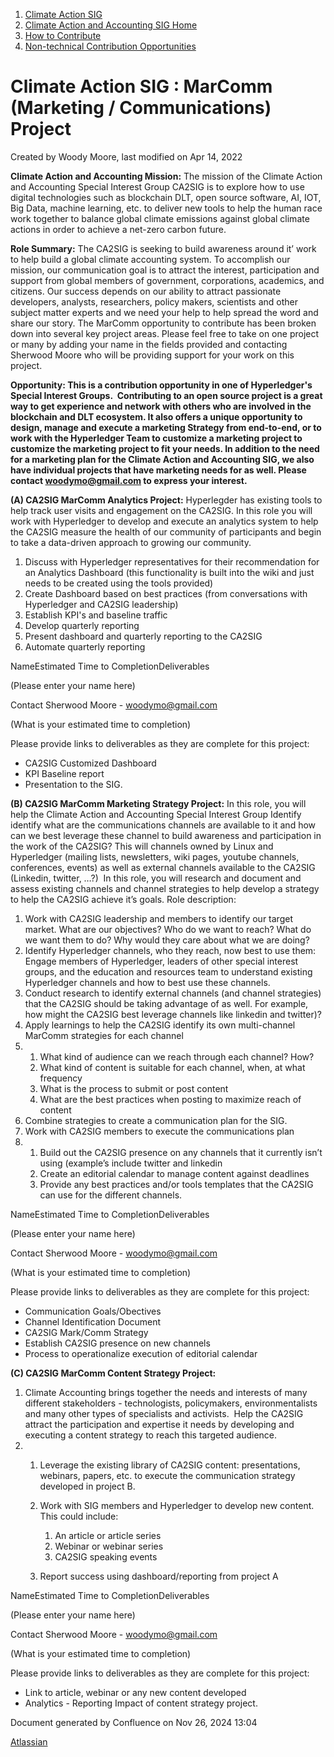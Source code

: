 1. [Climate Action SIG](index.html)
2. [Climate Action and Accounting SIG Home](Climate-Action-and-Accounting-SIG-Home_19005445.html)
3. [How to Contribute](How-to-Contribute_19006806.html)
4. [Non-technical Contribution Opportunities](Non-technical-Contribution-Opportunities_19009079.html)

# Climate Action SIG : MarComm (Marketing / Communications) Project

Created by Woody Moore, last modified on Apr 14, 2022

**Climate Action and Accounting Mission:** The mission of the Climate Action and Accounting Special Interest Group CA2SIG is to explore how to use digital technologies such as blockchain DLT, open source software, AI, IOT, Big Data, machine learning, etc. to deliver new tools to help the human race work together to balance global climate emissions against global climate actions in order to achieve a net-zero carbon future.

**Role Summary:** The CA2SIG is seeking to build awareness around it’ work to help build a global climate accounting system. To accomplish our mission, our communication goal is to attract the interest, participation and support from global members of government, corporations, academics, and citizens. Our success depends on our ability to attract passionate developers, analysts, researchers, policy makers, scientists and other subject matter experts and we need your help to help spread the word and share our story. The MarComm opportunity to contribute has been broken down into several key project areas. Please feel free to take on one project or many by adding your name in the fields provided and contacting Sherwood Moore who will be providing support for your work on this project.

**Opportunity: This is a contribution opportunity in one of Hyperledger's Special Interest Groups.  Contributing to an open source project is a great way to get experience and network with others who are involved in the blockchain and DLT ecosystem. It also offers a unique opportunity to design, manage and execute a marketing Strategy from end-to-end, or to work with the Hyperledger Team to customize a marketing project to customize the marketing project to fit your needs. In addition to the need for a marketing plan for the Climate Action and Accounting SIG, we also have individual projects that have marketing needs for as well. Please contact [woodymo@gmail.com](mailto:woodymo@gmail.com) to express your interest.**

**(A) CA2SIG MarComm Analytics Project:** Hyperlegder has existing tools to help track user visits and engagement on the CA2SIG. In this role you will work with Hyperledger to develop and execute an analytics system to help the CA2SIG measure the health of our community of participants and begin to take a data-driven approach to growing our community.

1. Discuss with Hyperledger representatives for their recommendation for an Analytics Dashboard (this functionality is built into the wiki and just needs to be created using the tools provided)
2. Create Dashboard based on best practices (from conversations with Hyperledger and CA2SIG leadership)
3. Establish KPI's and baseline traffic
4. Develop quarterly reporting
5. Present dashboard and quarterly reporting to the CA2SIG
6. Automate quarterly reporting

NameEstimated Time to CompletionDeliverables

(Please enter your name here) 

Contact Sherwood Moore - woodymo@gmail.com

(What is your estimated time to completion)

Please provide links to deliverables as they are complete for this project:

- CA2SIG Customized Dashboard
- KPI Baseline report
- Presentation to the SIG.

**(B) CA2SIG MarComm Marketing Strategy Project:** In this role, you will help the Climate Action and Accounting Special Interest Group Identify identify what are the communications channels are available to it and how can we best leverage these channel to build awareness and participation in the work of the CA2SIG? This will channels owned by Linux and Hyperledger (mailing lists, newsletters, wiki pages, youtube channels, conferences, events) as well as external channels available to the CA2SIG (Linkedin, twitter, …?)  In this role, you will research and document and assess existing channels and channel strategies to help develop a strategy to help the CA2SIG achieve it’s goals. Role description:

1. Work with CA2SIG leadership and members to identify our target market. What are our objectives? Who do we want to reach? What do we want them to do? Why would they care about what we are doing?
2. Identify Hyperledger channels, who they reach, now best to use them: Engage members of Hyperledger, leaders of other special interest groups, and the education and resources team to understand existing Hyperledger channels and how to best use these channels.
3. Conduct research to identify external channels (and channel strategies) that the CA2SIG should be taking advantage of as well. For example, how might the CA2SIG best leverage channels like linkedin and twitter)?
4. Apply learnings to help the CA2SIG identify its own multi-channel MarComm strategies for each channel
5. 1. What kind of audience can we reach through each channel? How?
   2. What kind of content is suitable for each channel, when, at what frequency
   3. What is the process to submit or post content
   4. What are the best practices when posting to maximize reach of content
6. Combine strategies to create a communication plan for the SIG.
7. Work with CA2SIG members to execute the communications plan
8. 1. Build out the CA2SIG presence on any channels that it currently isn’t using (example’s include twitter and linkedin
   2. Create an editorial calendar to manage content against deadlines
   3. Provide any best practices and/or tools templates that the CA2SIG can use for the different channels.

NameEstimated Time to CompletionDeliverables

(Please enter your name here) 

Contact Sherwood Moore - [woodymo@gmail.com](mailto:woodymo@gmail.com)

(What is your estimated time to completion)

Please provide links to deliverables as they are complete for this project:

- Communication Goals/Obectives
- Channel Identification Document
- CA2SIG Mark/Comm Strategy
- Establish CA2SIG presence on new channels
- Process to operationalize execution of editorial calendar

**(C) CA2SIG MarComm Content Strategy Project:**

1. Climate Accounting brings together the needs and interests of many different stakeholders - technologists, policymakers, environmentalists and many other types of specialists and activists.  Help the CA2SIG attract the participation and expertise it needs by developing and executing a content strategy to reach this targeted audience.
2. 1. Leverage the existing library of CA2SIG content: presentations, webinars, papers, etc. to execute the communication strategy developed in project B.
   2. Work with SIG members and Hyperledger to develop new content. This could include:
      
      1. An article or article series
      2. Webinar or webinar series
      3. CA2SIG speaking events
   3. Report success using dashboard/reporting from project A

NameEstimated Time to CompletionDeliverables

(Please enter your name here) 

Contact Sherwood Moore - [woodymo@gmail.com](mailto:woodymo@gmail.com)

(What is your estimated time to completion)

Please provide links to deliverables as they are complete for this project:

- Link to article, webinar or any new content developed
- Analytics - Reporting Impact of content strategy project.

Document generated by Confluence on Nov 26, 2024 13:04

[Atlassian](http://www.atlassian.com/)
